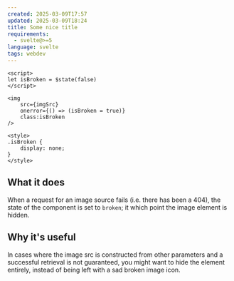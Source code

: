 ```yaml
---
created: 2025-03-09T17:57
updated: 2025-03-09T18:24
title: Some nice title
requirements:
  - svelte@>=5
language: svelte
tags: webdev
---
```


```svelte
<script>
let isBroken = $state(false)
</script>

<img
	src={imgSrc}
	onerror={() => (isBroken = true)}
	class:isBroken
/>

<style>
.isBroken {
	display: none;
}
</style>
```

## What it does
When a request for an image source fails (i.e. there has been a 404), the state of the component is set to `broken`; it which point the image element is hidden.


## Why it's useful
In cases where the image src is constructed from other parameters and a successful retrieval is not guaranteed, you might want to hide the element entirely, instead of being left with a sad broken image icon.